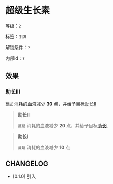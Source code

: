 # 超级生长素

等级：`2`

标签：`手牌`

解锁条件：`?`

内部id：`?`

## 效果

### 助长III

`蔓延` 消耗的血液减少 **30** 点，并给予目标[助长II](#助长II)

> **助长II**
>
> `蔓延` 消耗的血液减少 **20** 点，并给予目标[助长I](#助长I)

> **助长I**
>
> `蔓延` 消耗的血液减少 **10** 点

## CHANGELOG

- [0.1.0] 引入

